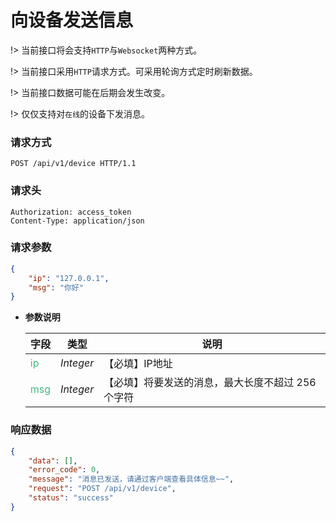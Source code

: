 # 向设备发送信息

!> 当前接口将会支持`HTTP`与`Websocket`两种方式。

!> 当前接口采用`HTTP`请求方式。可采用轮询方式定时刷新数据。

!> 当前接口数据可能在后期会发生改变。

!> 仅仅支持对`在线`的设备下发消息。

### 请求方式

```http
POST /api/v1/device HTTP/1.1
```

### 请求头

```http
Authorization: access_token
Content-Type: application/json
```

### 请求参数

```json
{
    "ip": "127.0.0.1",
    "msg": "你好"
}
```
- **参数说明**

    |**字段**|**类型**|**说明**|
    |-------|:------:|-------|
    |<div style="color:#42b983;">ip</div>   |*Integer* |【必填】IP地址|
    |<div style="color:#42b983;">msg</div>  |*Integer* |【必填】将要发送的消息，最大长度不超过 256 个字符|

### 响应数据

```json
{
    "data": [],
    "error_code": 0,
    "message": "消息已发送，请通过客户端查看具体信息~~",
    "request": "POST /api/v1/device",
    "status": "success"
}
```
